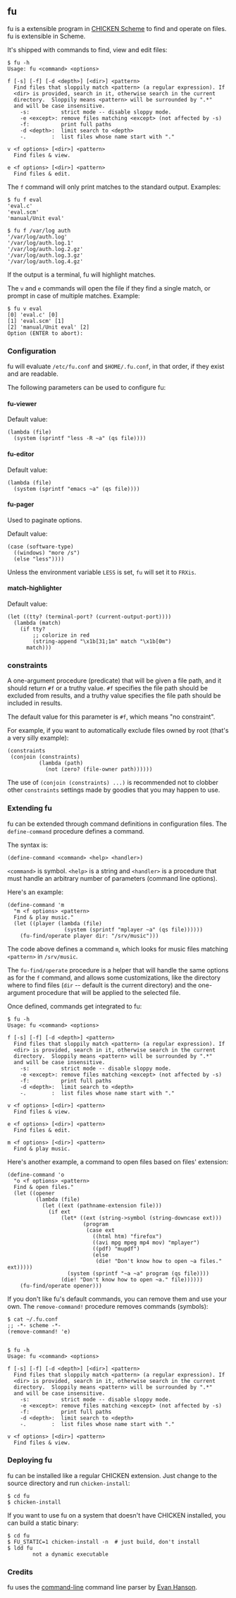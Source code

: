 ## fu

fu is a extensible program in [CHICKEN Scheme](http://www.call-cc.org)
to find and operate on files. fu is extensible in Scheme.

It's shipped with commands to find, view and edit files:

    $ fu -h
    Usage: fu <command> <options>
    
    f [-s] [-f] [-d <depth>] [<dir>] <pattern>
      Find files that sloppily match <pattern> (a regular expression). If
      <dir> is provided, search in it, otherwise search in the current
      directory.  Sloppily means <pattern> will be surrounded by ".*"
      and will be case insensitive.
        -s:          strict mode -- disable sloppy mode.
        -e <except>: remove files matching <except> (not affected by -s)
        -f:          print full paths
        -d <depth>:  limit search to <depth>
        -.        :  list files whose name start with "."
    
    v <f options> [<dir>] <pattern>
      Find files & view.
    
    e <f options> [<dir>] <pattern>
      Find files & edit.
    

The `f` command will only print matches to the standard output.
Examples:

    $ fu f eval
    'eval.c'
    'eval.scm'
    'manual/Unit eval'

    $ fu f /var/log auth
    '/var/log/auth.log'
    '/var/log/auth.log.1'
    '/var/log/auth.log.2.gz'
    '/var/log/auth.log.3.gz'
    '/var/log/auth.log.4.gz'

If the output is a terminal, fu will highlight matches.

The `v` and `e` commands will open the file if they find a single
match, or prompt in case of multiple matches.  Example:

    $ fu v eval
    [0] 'eval.c' [0]
    [1] 'eval.scm' [1]
    [2] 'manual/Unit eval' [2]
    Option (ENTER to abort): 


### Configuration

fu will evaluate `/etc/fu.conf` and `$HOME/.fu.conf`, in that order,
if they exist and are readable.

The following parameters can be used to configure fu:

#### fu-viewer

Default value:

    (lambda (file)
      (system (sprintf "less -R ~a" (qs file))))

#### fu-editor

Default value:

    (lambda (file)
      (system (sprintf "emacs ~a" (qs file))))

#### fu-pager

Used to paginate options.

Default value:

    (case (software-type)
      ((windows) "more /s")
      (else "less"))))

Unless the environment variable `LESS` is set, `fu` will set it to
`FRXis`.

#### match-highlighter

Default value:

    (let ((tty? (terminal-port? (current-output-port))))
      (lambda (match)
        (if tty?
            ;; colorize in red
            (string-append "\x1b[31;1m" match "\x1b[0m")
          match)))

### constraints

A one-argument procedure (predicate) that will be given a file path,
and it should return `#f` or a truthy value.  `#f` specifies the file
path should be excluded from results, and a truthy value specifies the
file path should be included in results.

The default value for this parameter is `#f`, which means "no
constraint".

For example, if you want to automatically exclude files owned by root
(that's a very silly example):

    (constraints
     (conjoin (constraints)
              (lambda (path)
                (not (zero? (file-owner path))))))

The use of `(conjoin (constraints) ...)` is recommended not to clobber
other `constraints` settings made by goodies that you may happen to
use.


### Extending fu

fu can be extended through command definitions in configuration files.
The `define-command` procedure defines a command.

The syntax is:

    (define-command <command> <help> <handler>)

`<command>` is symbol.  `<help>` is a string and `<handler>` is a
procedure that must handle an arbitrary number of parameters (command
line options).

Here's an example:

    (define-command 'm
      "m <f options> <pattern>
      Find & play music."
      (let ((player (lambda (file)
                      (system (sprintf "mplayer ~a" (qs file))))))
        (fu-find/operate player dir: "/srv/music")))

The code above defines a command `m`, which looks for music files
matching `<pattern>` in `/srv/music`.

The `fu-find/operate` procedure is a helper that will handle the same
options as for the `f` command, and allows some customizations, like
the directory where to find files (`dir` -- default is the current
directory) and the one-argument procedure that will be applied to the
selected file.

Once defined, commands get integrated to fu:

    $ fu -h
    Usage: fu <command> <options>
    
    f [-s] [-f] [-d <depth>] <pattern>
      Find files that sloppily match <pattern> (a regular expression). If
      <dir> is provided, search in it, otherwise search in the current
      directory.  Sloppily means <pattern> will be surrounded by ".*"
      and will be case insensitive.
        -s:          strict mode -- disable sloppy mode.
        -e <except>: remove files matching <except> (not affected by -s)
        -f:          print full paths
        -d <depth>:  limit search to <depth>
        -.        :  list files whose name start with "."

    v <f options> [<dir>] <pattern>
      Find files & view.
    
    e <f options> [<dir>] <pattern>
      Find files & edit.
    
    m <f options> [<dir>] <pattern>
      Find & play music.

Here's another example, a command to open files based on files' extension:

    (define-command 'o
      "o <f options> <pattern>
      Find & open files."
      (let ((opener
             (lambda (file)
               (let ((ext (pathname-extension file)))
                 (if ext
                     (let* ((ext (string->symbol (string-downcase ext)))
                            (program
                             (case ext
                               ((html htm) "firefox")
                               ((avi mpg mpeg mp4 mov) "mplayer")
                               ((pdf) "mupdf")
                               (else
                                (die! "Don't know how to open ~a files." ext)))))
                       (system (sprintf "~a ~a" program (qs file))))
                     (die! "Don't know how to open ~a." file))))))
        (fu-find/operate opener)))

If you don't like fu's default commands, you can remove them and use
your own.  The `remove-command!` procedure removes commands (symbols):

    $ cat ~/.fu.conf
    ;; -*- scheme -*-
    (remove-command! 'e)


    $ fu -h
    Usage: fu <command> <options>
    
    f [-s] [-f] [-d <depth>] [<dir>] <pattern>
      Find files that sloppily match <pattern> (a regular expression). If
      <dir> is provided, search in it, otherwise search in the current
      directory.  Sloppily means <pattern> will be surrounded by ".*"
      and will be case insensitive.
        -s:          strict mode -- disable sloppy mode.
        -e <except>: remove files matching <except> (not affected by -s)
        -f:          print full paths
        -d <depth>:  limit search to <depth>
        -.        :  list files whose name start with "."

    v <f options> [<dir>] <pattern>
      Find files & view.

### Deploying fu

fu can be installed like a regular CHICKEN extension.  Just change to
the source directory and run `chicken-install`:

    $ cd fu
    $ chicken-install

If you want to use fu on a system that doesn't have CHICKEN installed,
you can build a static binary:

    $ cd fu
    $ FU_STATIC=1 chicken-install -n  # just build, don't install
    $ ldd fu
            not a dynamic executable

### Credits

fu uses the [command-line](https://bitbucket.org/evhan/command-line)
command line parser by [Evan
Hanson](http://wiki.call-cc.org/users/evan-hanson).
